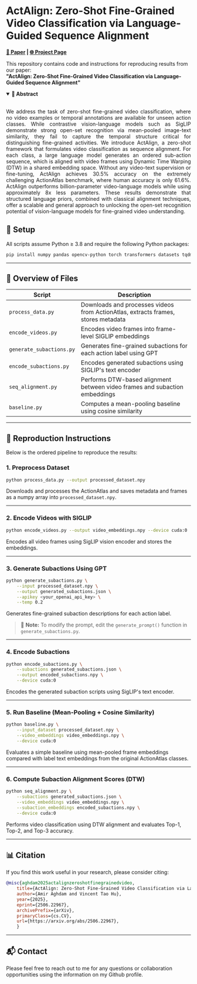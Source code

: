 # ActAlign: Zero-Shot Fine-Grained Video Classification via Language-Guided Sequence Alignment
**[📄 Paper](https://arxiv.org/abs/2506.22967) | [🌐 Project Page](https://amir-aghdam.github.io/act-align/)**  

This repository contains code and instructions for reproducing results from our paper:  
**"ActAlign: Zero-Shot Fine-Grained Video Classification via Language-Guided Sequence Alignment"**
<details open>
<summary><strong>🧠 Abstract</strong></summary>

<br>

<p align="justify">
We address the task of zero-shot fine-grained video classification, where no video examples or temporal annotations are available for unseen action classes. While contrastive vision-language models such as SigLIP demonstrate strong open-set recognition via mean-pooled image-text similarity, they fail to capture the temporal structure critical for distinguishing fine-grained activities. We introduce ActAlign, a zero-shot framework that formulates video classification as sequence alignment. For each class, a large language model generates an ordered sub-action sequence, which is aligned with video frames using Dynamic Time Warping (DTW) in a shared embedding space. Without any video-text supervision or fine-tuning, ActAlign achieves 30.5% accuracy on the extremely challenging ActionAtlas benchmark, where human accuracy is only 61.6%. ActAlign outperforms billion-parameter video-language models while using approximately 8x less parameters. These results demonstrate that structured language priors, combined with classical alignment techniques, offer a scalable and general approach to unlocking the open-set recognition potential of vision-language models for fine-grained video understanding.
</p>

</details>

## 🔧 Setup
All scripts assume Python ≥ 3.8 and require the following Python packages:

```bash
pip install numpy pandas opencv-python torch transformers datasets tqdm openai yt_dlp backoff
```

---

## 📁 Overview of Files

| Script                   | Description                                                                 |
|--------------------------|-----------------------------------------------------------------------------|
| `process_data.py`        | Downloads and processes videos from ActionAtlas, extracts frames, stores metadata |
| `encode_videos.py`       | Encodes video frames into frame-level SIGLIP embeddings                     |
| `generate_subactions.py` | Generates fine-grained subactions for each action label using GPT           |
| `encode_subactions.py`   | Encodes generated subactions using SIGLIP's text encoder                    |
| `seq_alignment.py`       | Performs DTW-based alignment between video frames and subaction embeddings |
| `baseline.py`            | Computes a mean-pooling baseline using cosine similarity                   |

---

## 🚀 Reproduction Instructions

Below is the ordered pipeline to reproduce the results:

### 1. Preprocess Dataset

```bash
python process_data.py --output processed_dataset.npy
```

Downloads and processes the ActionAtlas and saves metadata and frames as a numpy array into `processed_dataset.npy`.

---

### 2. Encode Videos with SIGLIP

```bash
python encode_videos.py --output video_embeddings.npy --device cuda:0
```

Encodes all video frames using SigLIP vision encoder and stores the embeddings.

---

### 3. Generate Subactions Using GPT

```bash
python generate_subactions.py \
    --input processed_dataset.npy \
    --output generated_subactions.json \
    --apikey <your_openai_api_key> \
    --temp 0.2
```

Generates fine-grained subaction descriptions for each action label.

> 📌 **Note:** To modify the prompt, edit the `generate_prompt()` function in `generate_subactions.py`.

---

### 4. Encode Subactions

```bash
python encode_subactions.py \
    --subactions generated_subactions.json \
    --output encoded_subactions.npy \
    --device cuda:0
```

Encodes the generated subaction scripts using SigLIP's text encoder.

---
### 5. Run Baseline (Mean-Pooling + Cosine Similarity)

```bash
python baseline.py \
    --input_dataset processed_dataset.npy \
    --video_embeddings video_embeddings.npy \
    --device cuda:0
```

Evaluates a simple baseline using mean-pooled frame embeddings compared with label text embeddings from the original ActionAtlas classes.

---

### 6. Compute Subaction Alignment Scores (DTW)

```bash
python seq_alignment.py \
    --subactions generated_subactions.json \
    --video_embeddings video_embeddings.npy \
    --subaction_embeddings encoded_subactions.npy \
    --device cuda:0
```

Performs video classification using DTW alignment and evaluates Top-1, Top-2, and Top-3 accuracy.

---



## 📊 Citation

If you find this work useful in your research, please consider citing:

```bibtex
@misc{aghdam2025actalignzeroshotfinegrainedvideo,
    title={ActAlign: Zero-Shot Fine-Grained Video Classification via Language-Guided Sequence Alignment}, 
    author={Amir Aghdam and Vincent Tao Hu},
    year={2025},
    eprint={2506.22967},
    archivePrefix={arXiv},
    primaryClass={cs.CV},
    url={https://arxiv.org/abs/2506.22967},
    }
```

---

## 📬 Contact

Please feel free to reach out to me for any questions or collaboration opportunities using the information on my Github profile.
